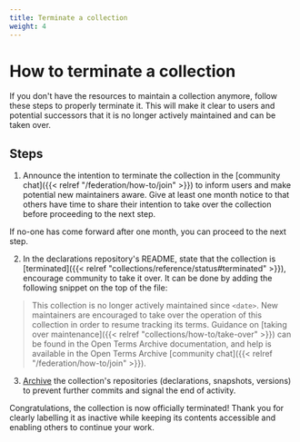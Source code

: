 ```yaml
---
title: Terminate a collection
weight: 4
---
```


# How to terminate a collection

If you don't have the resources to maintain a collection anymore, follow these steps to properly terminate it. This will make it clear to users and potential successors that it is no longer actively maintained and can be taken over.

## Steps

1. Announce the intention to terminate the collection in the [community chat]({{< relref "/federation/how-to/join" >}}) to inform users and make potential new maintainers aware. Give at least one month notice to that others have time to share their intention to take over the collection before proceeding to the next step.

If no-one has come forward after one month, you can proceed to the next step.

2. In the declarations repository's README, state that the collection is [terminated]({{< relref "collections/reference/status#terminated" >}}), encourage community to take it over. It can be done by adding the following snippet on the top of the file:

> This collection is no longer actively maintained since `<date>`. New maintainers are encouraged to take over the operation of this collection in order to resume tracking its terms. Guidance on [taking over maintenance]({{< relref "collections/how-to/take-over" >}}) can be found in the Open Terms Archive documentation, and help is available in the Open Terms Archive [community chat]({{< relref "/federation/how-to/join" >}}).

3. [Archive](https://docs.github.com/en/repositories/archiving-a-github-repository/archiving-repositories) the collection's repositories (declarations, snapshots, versions) to prevent further commits and signal the end of activity.

Congratulations, the collection is now officially terminated! Thank you for clearly labelling it as inactive while keeping its contents accessible and enabling others to continue your work.
